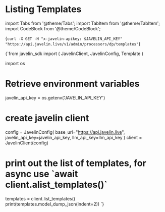 # Listing Templates
import Tabs from '@theme/Tabs';
import TabItem from '@theme/TabItem';
import CodeBlock from '@theme/CodeBlock';

<Tabs>
<TabItem value="shell" label="Using the API:">

<CodeBlock
  language="python">
  {`
curl -X GET -H "x-javelin-apikey: $JAVELIN_API_KEY" "https://api.javelin.live/v1/admin/processors/dp/templates"
`}
</CodeBlock>

</TabItem>

<TabItem value="py" label="In Python:">

<CodeBlock
  language="python"
  title="Javelin List Templates Example"
  showLineNumbers>
  {`from javelin_sdk import (
    JavelinClient,
    JavelinConfig,
    Template
)

import os

# Retrieve environment variables
javelin_api_key = os.getenv('JAVELIN_API_KEY')

# create javelin client
config = JavelinConfig(
    base_url="https://api.javelin.live",
    javelin_api_key=javelin_api_key,
    llm_api_key=llm_api_key
)
client = JavelinClient(config)

# print out the list of templates, for async use \`await client.alist_templates()\`
templates = client.list_templates()
print(templates.model_dump_json(indent=2))
`}
</CodeBlock>

</TabItem>

</Tabs>
